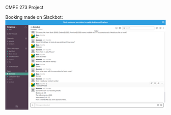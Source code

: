 CMPE 273 Project





Booking made on Slackbot:
![Alt text](https://github.com/dgaonkar17/cmpe273/blob/master/Project/Screenshot%20(38).png)
